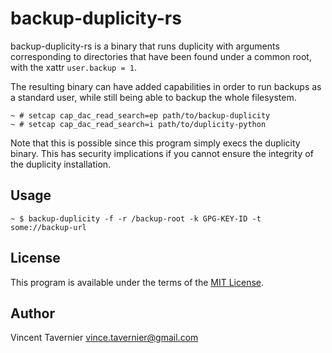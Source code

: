 # backup-duplicity-rs

backup-duplicity-rs is a binary that runs duplicity with arguments corresponding
to directories that have been found under a common root, with the xattr
`user.backup = 1`.

The resulting binary can have added capabilities in order to run backups as a
standard user, while still being able to backup the whole filesystem.

```
~ # setcap cap_dac_read_search=ep path/to/backup-duplicity
~ # setcap cap_dac_read_search=i path/to/duplicity-python
```

Note that this is possible since this program simply execs the duplicity binary.
This has security implications if you cannot ensure the integrity of the
duplicity installation.

## Usage

```
~ $ backup-duplicity -f -r /backup-root -k GPG-KEY-ID -t some://backup-url
```

## License

This program is available under the terms of the [MIT License](LICENSE).

## Author

Vincent Tavernier <vince.tavernier@gmail.com>
